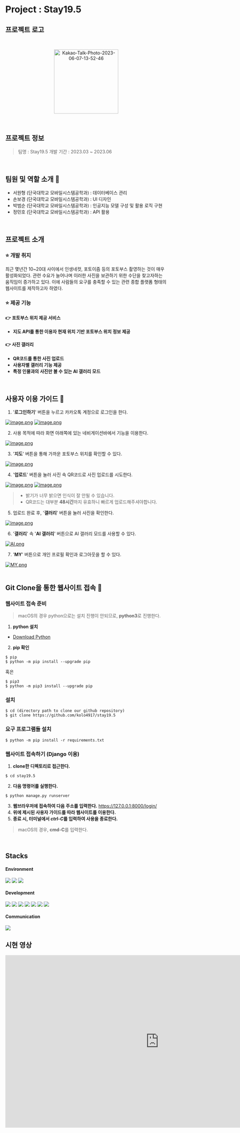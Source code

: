 # Project : Stay19.5


## 프로젝트 로고
<br>


<p align="center">
    <img src="https://i.ibb.co/TB3Skx0/Kakao-Talk-Photo-2023-06-07-13-52-46.png" alt="Kakao-Talk-Photo-2023-06-07-13-52-46" width="200px" height="200px">
</p>
<br>


## 프로젝트 정보
>   팀명 : Stay19.5
>   개발 기간 : 2023.03 ~ 2023.06
<br>


## 팀원 및 역할 소개 :wave:
* 서원형 (단국대학교 모바일시스템공학과) : 데이터베이스 관리
* 손보경 (단국대학교 모바일시스템공학과) : UI 디자인
* 박범순 (단국대학교 모바일시스템공학과) : 인공지능 모델 구성 및 활용 로직 구현
* 정민호 (단국대학교 모바일시스템공학과) : API 활용
<br>


## 프로젝트 소개
### :star: 개발 취지
최근 몇년간 10~20대 사이에서 인생네컷, 포토이즘 등의 포토부스 촬영하는 것이 매우 활성화되었다. 관련 수요가 늘어나며 이러한 사진을 보관하기 위한 수단을 찾고자하는 움직임이 증가하고 있다. 이에 사람들의 요구를 충족할 수 있는 관련 종합 플랫폼 형태의 웹사이트를 제작하고자 하였다.
    
### :star: 제공 기능
#### :point_right: 포토부스 위치 제공 서비스
* **지도 API를 통한 이용자 현재 위치 기반 포토부스 위치 정보 제공**

   
#### :point_right: 사진 갤러리
* **QR코드를 통한 사진 업로드**
* **사용자별 갤러리 기능 제공**
* **특정 인물과의 사진만 볼 수 있는 AI 갤러리 모드**
<br>


## 사용자 이용 가이드 :green_book:
1. '**로그인하기**' 버튼을 누르고 카카오톡 계정으로 로그인을 한다.


[![image.png](https://i.postimg.cc/V67YkppH/image.png)](https://postimg.cc/HcyGSZpQ) [![image.png](https://i.postimg.cc/vmpxX13v/image.png)](https://postimg.cc/5HSt2tcH)


2. 사용 목적에 따라 화면 아래쪽에 있는 네비게이션바에서 기능을 이용한다.


[![image.png](https://i.postimg.cc/VkKj9Lx7/image.png)](https://postimg.cc/4Yh7sZNt)


3. '**지도**' 버튼을 통해 가까운 포토부스 위치를 확인할 수 있다.


[![image.png](https://i.postimg.cc/cHS4rfFP/image.png)](https://postimg.cc/t1BHcnQz)


4. '**업로드**' 버튼을 눌러 사진 속 QR코드로 사진 업로드를 시도한다.


[![image.png](https://i.postimg.cc/7PXYZG0Q/image.png)](https://postimg.cc/c6gNDJDQ) [![image.png](https://i.postimg.cc/rFPV5Bh1/image.png)](https://postimg.cc/2VnNDKNy)


>   * 밝기가 너무 밝으면 인식이 잘 안될 수 있습니다.
>   * QR코드는 대부분 **48시간**까지 유효하니 빠르게 업로드해주셔야합니다.


5. 업로드 완료 후, '**갤러리**' 버튼을 눌러 사진을 확인한다.


[![image.png](https://i.postimg.cc/9FrVXxWr/image.png)](https://postimg.cc/PPs02Qvj)


6. '**갤러리**' 속 '**AI 갤러리**' 버튼으로 AI 갤러리 모드를 사용할 수 있다.


[![AI.png](https://i.postimg.cc/FzYqvBjv/AI.png)](https://postimg.cc/D4K5d5jp)


7. '**MY**' 버튼으로 개인 프로필 확인과 로그아웃을 할 수 있다.


[![MY.png](https://i.postimg.cc/QdGPLSVL/MY.png)](https://postimg.cc/ppCkzfDk)
<br>
<br>

## Git Clone을 통한 웹사이트 접속 :open_file_folder:


### 웹사이트 접속 준비
>   macOS의 경우
>   python으로는 설치 진행이 안되므로, **python3**로 진행한다.


1. **python 설치**
* [Download Python](https://www.python.org/downloads/, "Python Download")
2. **pip 확인**
```
$ pip
$ python -m pip install --upgrade pip
```


혹은


```
$ pip3
$ python -m pip3 install --upgrade pip
```


### 설치
```
$ cd (directory path to clone our github repository)
$ git clone https://github.com/kolo4917/stay19.5
```


### 요구 프로그램들 설치
```
$ python -m pip install -r requirements.txt
```


### 웹사이트 접속하기 (Django 이용)
1. **clone한 디렉토리로 접근한다.**
```
$ cd stay19.5
```
2. **다음 명령어를 실행한다.**
```
$ python manage.py runserver
```
3. **웹브라우저에 접속하여 다음 주소를 입력한다.** https://127.0.0.1:8000/login/ 
4. **위에 제시된 사용자 가이드를 따라 웹사이트를 이용한다.**
5. **종료 시, 터미널에서 *ctrl-C*를 입력하여 사용을 종료한다.**
>   macOS의 경우, **cmd-C**를 입력한다.
<br>


## Stacks
#### Environment
<img src="https://img.shields.io/badge/pycharm-000000?style=for-the-badge&logo=pycharm&logoColor=white"> <img src="https://img.shields.io/badge/github-181717?style=for-the-badge&logo=github&logoColor=white"> <img src="https://img.shields.io/badge/git-F05032?style=for-the-badge&logo=git&logoColor=white">

#### Development
<img src="https://img.shields.io/badge/python-3776AB?style=for-the-badge&logo=python&logoColor=white"> <img src="https://img.shields.io/badge/html5-E34F26?style=for-the-badge&logo=html5&logoColor=white"> <img src="https://img.shields.io/badge/css-1572B6?style=for-the-badge&logo=css3&logoColor=white"> <img src="https://img.shields.io/badge/jquery-0769AD?style=for-the-badge&logo=jquery&logoColor=white"> <img src="https://img.shields.io/badge/mysql-4479A1?style=for-the-badge&logo=mysql&logoColor=white"> <img src="https://img.shields.io/badge/django-092E20?style=for-the-badge&logo=django&logoColor=white"> <img src="https://img.shields.io/badge/opencv-5C3EE8?style=for-the-badge&logo=opencv&logoColor=white">

#### Communication
<img src="https://img.shields.io/badge/notion-000000?style=for-the-badge&logo=notion&logoColor=white">


## 시현 영상
<iframe width="956" height="538" src="https://youtu.be/mp7o-Hc4u1E" frameborder="0" allow="accelerometer; autoplay; encrypted-media; gyroscope; picture-in-picture" allowfullscreen></iframe>

